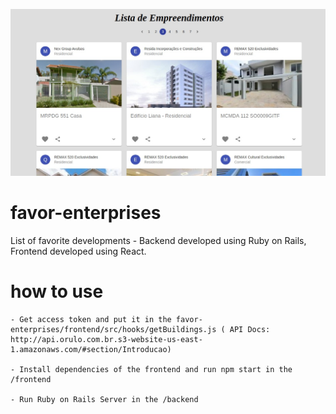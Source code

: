![Screenshot](screenshot.jpeg)

# favor-enterprises

List of favorite developments - Backend developed using Ruby on Rails, Frontend developed using React.

# how to use

    - Get access token and put it in the favor-enterprises/frontend/src/hooks/getBuildings.js ( API Docs: http://api.orulo.com.br.s3-website-us-east-1.amazonaws.com/#section/Introducao)

    - Install dependencies of the frontend and run npm start in the /frontend

    - Run Ruby on Rails Server in the /backend

